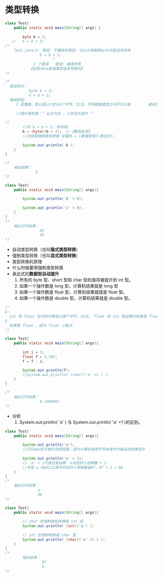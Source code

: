 # 类型转换

```java
class Test{
    public static void main(String[] args) {
        
        byte b = 3;
   //   b = b + 2;        
/*
	Test.java:5: 错误: 不兼容的类型: 从int转换到byte可能会有损失
                b = b + 2;
                      ^
		     1 个错误   错误: 编译失败	
           【这是Java是强类型语言导致的】
*/

/*  
  错误地方：
           byte b = 3;
           b = b + 2; 
  错误原因：
     2 是整数，默认是int型占4个字节、32位。不同数据类型之间不可以直        接进行运算。对于整数类型来讲，可以进行运算，但前提是需要进行一个叫      做 “ 自动类型提升 ”  的操作，提升为同一种数值类型的操作
     
     //提升原则是：“ 以大为主 ，小的往大提升 ”
     
*/      
        //将 b = b + 2; 改写成:
        b = (byte)(b + 2);  //【要有括号】
        //这就是强制类型转换 变量名 = (数据类型)(表达式);
        
        System.out.println( b );
    }
}

/*
	输出结果：
			  5
*/
```



```java
class Test{
    public static void main(String[] args){
        
        System.out.println('A' + 0);
        
        System.out.println('1' + 0);
    }
}
/*
	输出打印结果:
				65
				49
*/
```



- 自动类型转换（也叫**隐式类型转换**）
- 强制类型转换（也叫**显式类型转换**）
- 类型转换的原理
- 什么时候要用强制类型转换
- 表达式的**数据型自动提升**
  1. 所有的 byte 型、short 型和 char 型的值将被提升到 int 型。
  2. 如果一个操作数是 long 型，计算机结果就是 long 型
  3. 如果一个操作数是 float 型，计算机结果就就是 float 型。
  4. 如果一个操作数是 double 型，计算机结果就是 double 型。

```java
/*
Q： 
  int 和 float 在内存中都是占两个字节、32位， float 和 int 做运算时结果是 float 和 int？
A：
  结果是 float ，因为 float 小数点
*/

class Test{
    public static void main(String[] args){
		
		int i = 3;
		float f = 3.14f;
		f = f - i;   

        System.out.println(f);
        //System.out.println( (char)('a' +1 ) );
    }
}  

/*
	输出打印结果：
				0.1400001
*/
```

- 分析
  1.   System.out.println( 'a'  ) 与 System.out.println( 'a' +1  )的区别。

```java
class Test{
    public static void main(String[] args){
        
        System.out.println('a');
        //打印出a而不是97的原因是，因为计算机会把字符本身作为输出的效果显示
        
        System.out.println('a' + 1);
        // 'a' + 1代表在做运算  a对应的十进制数 + 1
        //字母 a 在ASCII表中对应的十进制数是97，97 + 1 = 98
    }
}
/*
	输出打印结果：
			   a
			   98
*/
```

```java
class Test{
    public static void main(String[] args){
        
        // char 型强制类型转换成 int 型
        System.out.println( (int)('a') );
        
        // int 型强制转换成 char 型
        System.out.println( (char)('a' +1 ) );
    }
}
/*
		输出结果：
				 97
				 b
*/

 
```

